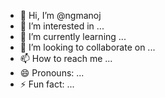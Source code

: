 - 👋 Hi, I’m @ngmanoj
- 👀 I’m interested in ...
- 🌱 I’m currently learning ...
- 💞️ I’m looking to collaborate on ...
- 📫 How to reach me ...
- 😄 Pronouns: ...
- ⚡ Fun fact: ...

<!---
ngmanoj/ngmanoj is a ✨ special ✨ repository because its `README.md` (this file) appears on your GitHub profile.
You can click the Preview link to take a look at your changes.
--->

